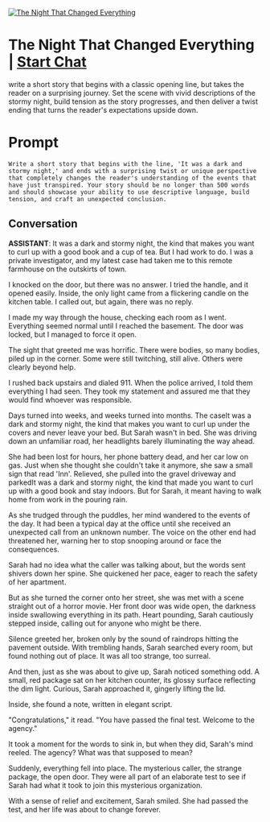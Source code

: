 
[![The Night That Changed Everything](https://flow-prompt-covers.s3.us-west-1.amazonaws.com/icon/illustrative/illus_2.png)](https://gptcall.net/chat.html?data=%7B%22contact%22%3A%7B%22id%22%3A%22TULkmAHhXL3ueJrRH-aV7%22%2C%22flow%22%3Atrue%7D%7D)
# The Night That Changed Everything | [Start Chat](https://gptcall.net/chat.html?data=%7B%22contact%22%3A%7B%22id%22%3A%22TULkmAHhXL3ueJrRH-aV7%22%2C%22flow%22%3Atrue%7D%7D)
write a short story that begins with a classic opening line, but takes the reader on a surprising journey. Set the scene with vivid descriptions of the stormy night, build tension as the story progresses, and then deliver a twist ending that turns the reader's expectations upside down. 

# Prompt

```
Write a short story that begins with the line, 'It was a dark and stormy night,' and ends with a surprising twist or unique perspective that completely changes the reader's understanding of the events that have just transpired. Your story should be no longer than 500 words and should showcase your ability to use descriptive language, build tension, and craft an unexpected conclusion.
```

## Conversation

**ASSISTANT**: It was a dark and stormy night, the kind that makes you want to curl up with a good book and a cup of tea. But I had work to do. I was a private investigator, and my latest case had taken me to this remote farmhouse on the outskirts of town.



I knocked on the door, but there was no answer. I tried the handle, and it opened easily. Inside, the only light came from a flickering candle on the kitchen table. I called out, but again, there was no reply.



I made my way through the house, checking each room as I went. Everything seemed normal until I reached the basement. The door was locked, but I managed to force it open.



The sight that greeted me was horrific. There were bodies, so many bodies, piled up in the corner. Some were still twitching, still alive. Others were clearly beyond help.



I rushed back upstairs and dialed 911. When the police arrived, I told them everything I had seen. They took my statement and assured me that they would find whoever was responsible.



Days turned into weeks, and weeks turned into months. The caseIt was a dark and stormy night, the kind that makes you want to curl up under the covers and never leave your bed. But Sarah wasn't in bed. She was driving down an unfamiliar road, her headlights barely illuminating the way ahead.



She had been lost for hours, her phone battery dead, and her car low on gas. Just when she thought she couldn't take it anymore, she saw a small sign that read 'Inn'. Relieved, she pulled into the gravel driveway and parkedIt was a dark and stormy night, the kind that made you want to curl up with a good book and stay indoors. But for Sarah, it meant having to walk home from work in the pouring rain.



As she trudged through the puddles, her mind wandered to the events of the day. It had been a typical day at the office until she received an unexpected call from an unknown number. The voice on the other end had threatened her, warning her to stop snooping around or face the consequences.



Sarah had no idea what the caller was talking about, but the words sent shivers down her spine. She quickened her pace, eager to reach the safety of her apartment.



But as she turned the corner onto her street, she was met with a scene straight out of a horror movie. Her front door was wide open, the darkness inside swallowing everything in its path. Heart pounding, Sarah cautiously stepped inside, calling out for anyone who might be there.



Silence greeted her, broken only by the sound of raindrops hitting the pavement outside. With trembling hands, Sarah searched every room, but found nothing out of place. It was all too strange, too surreal.



And then, just as she was about to give up, Sarah noticed something odd. A small, red package sat on her kitchen counter, its glossy surface reflecting the dim light. Curious, Sarah approached it, gingerly lifting the lid.



Inside, she found a note, written in elegant script.



"Congratulations," it read. "You have passed the final test. Welcome to the agency."



It took a moment for the words to sink in, but when they did, Sarah's mind reeled. The agency? What was that supposed to mean?



Suddenly, everything fell into place. The mysterious caller, the strange package, the open door. They were all part of an elaborate test to see if Sarah had what it took to join this mysterious organization.



With a sense of relief and excitement, Sarah smiled. She had passed the test, and her life was about to change forever.


